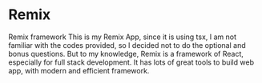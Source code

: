 # Remix
 Remix framework
This is my Remix App, since it is using tsx, I am not familiar with the codes provided, so I decided not to do the optional and bonus questions. But to my knowledge, Remix is a framework of React, especially for full stack development. It has lots of great tools to build web app, with modern and efficient framework.